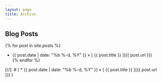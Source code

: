 ```yaml
---
layout: page
title: Archive
---
```


## Blog Posts

{% for post in site.posts %}
  * {{ post.date | date: "%b %-d, %Y" }} &raquo; [ {{ post.title }} ]({{ post.url }})
{% endfor %}

[//]: # (    * {{ post.date | date: "%b %-d, %Y" }} &raquo; [ {{ post.title }} ]({{ post.url }})   )